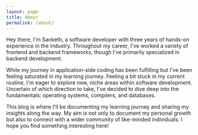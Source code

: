 ```yaml
---
layout: page
title: About
permalink: /about/
---
```


Hey there, I'm Sanketh, a software developer with three years of hands-on experience in the industry. Throughout my career, I've worked a variety of frontend and backend frameworks, though I've primarily specialized in backend development.

While my journey in application-side coding has been fulfilling but I've been feeling saturated in my learning journey. Feeling a bit stuck in my current routine, I'm eager to explore new, niche areas within software development. Uncertain of which direction to take, I've decided to dive deep into the fundamentals: operating systems, compilers, and databases. 

This blog is where I'll be documenting my learning journey and sharing my insights along the way. My aim is not only to document my personal growth but also to connect with a wider community of like-minded individuals. I hope you find something interesting here!

